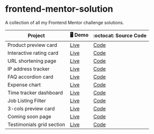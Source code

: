 # frontend-mentor-solution
A collection of all my Frontend Mentor challenge solutions.


| Project     |  🖥 Demo       | :octocat: Source Code  |
| ----------- | ----------- | ----------- |
| Product preview card  |  [Live](https://frontendmentor-product-preview-card.netlify.app)  | [Code](https://github.com/Annie-Chien/frontend-mentor-solution/tree/product-preview-card) |
| Interactive rating card | [Live](https://fementor-rating-card.netlify.app) | [Code](https://github.com/Annie-Chien/frontend-mentor-solution/tree/interactive-rating-card)|
| URL shortening page | [Live](https://fementor-url-shortening-page.netlify.app) | [Code](https://github.com/Annie-Chien/frontend-mentor-solution/tree/url-shortening-page)
| IP address tracker | [Live](https://fementor-ip-address-tracker.netlify.app) | [Code](https://github.com/Annie-Chien/frontend-mentor-solution/tree/ip-address-tracker)
| FAQ accordion card | [Live](https://fementor-accordion-faq.netlify.app) | [Code](https://github.com/Annie-Chien/frontend-mentor-solution/tree/faq-accordion-card)|
| Expense chart | [Live](https://fementor-expense-chart.netlify.app) | [Code](https://github.com/Annie-Chien/frontend-mentor-solution/tree/expense-chart) |
| Time tracker dashboard | [Live](https://fementor-time-tracker.netlify.app) | [Code](https://github.com/Annie-Chien/frontend-mentor-solution/tree/time-tracker-dashboard) |
| Job Listing Filter | [Live](https://fementor-job-listings.netlify.app) | [Code](https://github.com/Annie-Chien/frontend-mentor-solution/tree/job-listings-filter)|
| 3-cols preview card | [Live](https://fementor-preview-card.netlify.app) | [Code](https://github.com/Annie-Chien/frontend-mentor-solution/tree/3cols-preview-card)|
| Coming soon page | [Live](https://fementor-coming-soon-page.netlify.app) | [Code](https://github.com/Annie-Chien/frontend-mentor-solution/tree/coming-soon-page) |
| Testimonials grid section | [Live](https://fementor-testimonials-grid-section.netlify.app) | [Code](https://github.com/Annie-Chien/frontend-mentor-solution/tree/testimonials-grid-section) |
